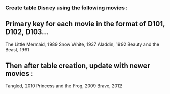 ### Create table Disney using the following movies :

## Primary key for each movie in the format of D101, D102, D103...

The Little Mermaid, 1989
Snow White, 1937
Aladdin, 1992
Beauty and the Beast, 1991


## Then after table creation, update with newer movies :

Tangled, 2010
Princess and the Frog, 2009
Brave, 2012

## 
